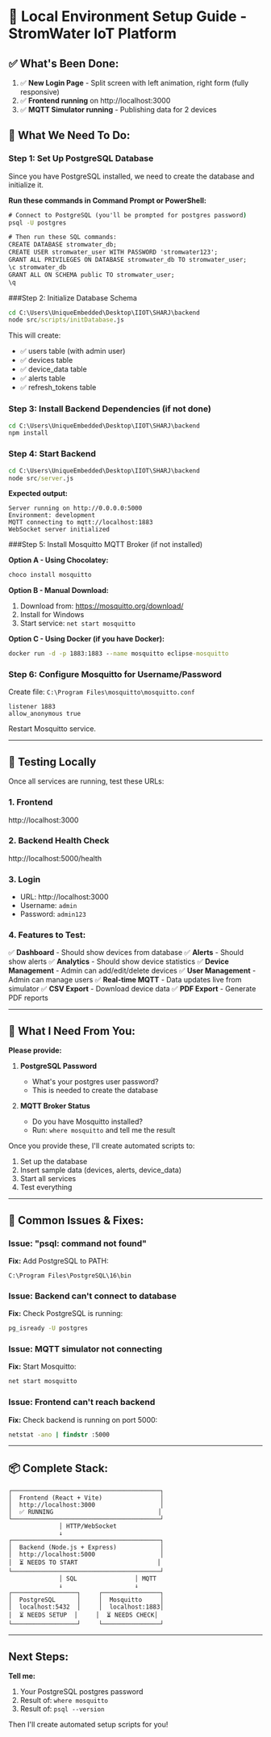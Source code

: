 # 🚀 Local Environment Setup Guide - StromWater IoT Platform

## ✅ What's Been Done:

1. ✅ **New Login Page** - Split screen with left animation, right form (fully responsive)
2. ✅ **Frontend running** on http://localhost:3000
3. ✅ **MQTT Simulator running** - Publishing data for 2 devices

## 🔧 What We Need To Do:

### Step 1: Set Up PostgreSQL Database

Since you have PostgreSQL installed, we need to create the database and initialize it.

**Run these commands in Command Prompt or PowerShell:**

```cmd
# Connect to PostgreSQL (you'll be prompted for postgres password)
psql -U postgres

# Then run these SQL commands:
CREATE DATABASE stromwater_db;
CREATE USER stromwater_user WITH PASSWORD 'stromwater123';
GRANT ALL PRIVILEGES ON DATABASE stromwater_db TO stromwater_user;
\c stromwater_db
GRANT ALL ON SCHEMA public TO stromwater_user;
\q
```

###Step 2: Initialize Database Schema

```cmd
cd C:\Users\UniqueEmbedded\Desktop\IIOT\SHARJ\backend
node src/scripts/initDatabase.js
```

This will create:
- ✅ users table (with admin user)
- ✅ devices table
- ✅ device_data table
- ✅ alerts table
- ✅ refresh_tokens table

### Step 3: Install Backend Dependencies (if not done)

```cmd
cd C:\Users\UniqueEmbedded\Desktop\IIOT\SHARJ\backend
npm install
```

### Step 4: Start Backend

```cmd
cd C:\Users\UniqueEmbedded\Desktop\IIOT\SHARJ\backend
node src/server.js
```

**Expected output:**
```
Server running on http://0.0.0.0:5000
Environment: development
MQTT connecting to mqtt://localhost:1883
WebSocket server initialized
```

###Step 5: Install Mosquitto MQTT Broker (if not installed)

**Option A - Using Chocolatey:**
```cmd
choco install mosquitto
```

**Option B - Manual Download:**
1. Download from: https://mosquitto.org/download/
2. Install for Windows
3. Start service: `net start mosquitto`

**Option C - Using Docker (if you have Docker):**
```cmd
docker run -d -p 1883:1883 --name mosquitto eclipse-mosquitto
```

### Step 6: Configure Mosquitto for Username/Password

Create file: `C:\Program Files\mosquitto\mosquitto.conf`

```
listener 1883
allow_anonymous true
```

Restart Mosquitto service.

---

## 🎯 Testing Locally

Once all services are running, test these URLs:

### 1. Frontend
http://localhost:3000

### 2. Backend Health Check
http://localhost:5000/health

### 3. Login
- URL: http://localhost:3000
- Username: `admin`
- Password: `admin123`

### 4. Features to Test:

✅ **Dashboard** - Should show devices from database
✅ **Alerts** - Should show alerts
✅ **Analytics** - Should show device statistics
✅ **Device Management** - Admin can add/edit/delete devices
✅ **User Management** - Admin can manage users
✅ **Real-time MQTT** - Data updates live from simulator
✅ **CSV Export** - Download device data
✅ **PDF Export** - Generate PDF reports

---

## 📝 What I Need From You:

**Please provide:**

1. **PostgreSQL Password**
   - What's your postgres user password?
   - This is needed to create the database

2. **MQTT Broker Status**
   - Do you have Mosquitto installed?
   - Run: `where mosquitto` and tell me the result

Once you provide these, I'll create automated scripts to:
1. Set up the database
2. Insert sample data (devices, alerts, device_data)
3. Start all services
4. Test everything

---

## 🐛 Common Issues & Fixes:

### Issue: "psql: command not found"
**Fix:** Add PostgreSQL to PATH:
```
C:\Program Files\PostgreSQL\16\bin
```

### Issue: Backend can't connect to database
**Fix:** Check PostgreSQL is running:
```cmd
pg_isready -U postgres
```

### Issue: MQTT simulator not connecting
**Fix:** Start Mosquitto:
```cmd
net start mosquitto
```

### Issue: Frontend can't reach backend
**Fix:** Check backend is running on port 5000:
```cmd
netstat -ano | findstr :5000
```

---

## 📦 Complete Stack:

```
┌─────────────────────────────────────────┐
│  Frontend (React + Vite)                │
│  http://localhost:3000                  │
│  ✅ RUNNING                             │
└─────────────────────────────────────────┘
              │ HTTP/WebSocket
              ↓
┌─────────────────────────────────────────┐
│  Backend (Node.js + Express)            │
│  http://localhost:5000                  │
│  ⏳ NEEDS TO START                      │
└─────────────────────────────────────────┘
              │ SQL                │ MQTT
              ↓                    ↓
┌──────────────────┐     ┌────────────────┐
│  PostgreSQL      │     │  Mosquitto     │
│  localhost:5432  │     │  localhost:1883│
│  ⏳ NEEDS SETUP  │     │  ⏳ NEEDS CHECK│
└──────────────────┘     └────────────────┘
```

---

## Next Steps:

**Tell me:**
1. Your PostgreSQL postgres password
2. Result of: `where mosquitto`
3. Result of: `psql --version`

Then I'll create automated setup scripts for you!
